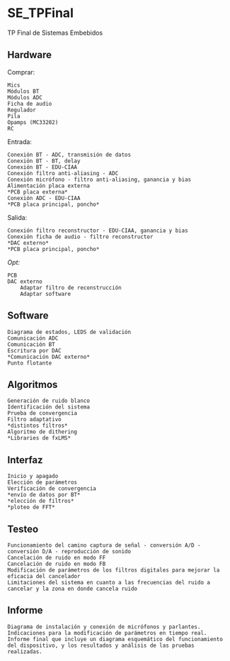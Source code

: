 # SE_TPFinal
TP Final de Sistemas Embebidos

## Hardware

Comprar:

    Mics
    Módulos BT
    Módulos ADC
    Ficha de audio
    Regulador
    Pila
    Opamps (MC33202)
    RC

Entrada:

    Conexión BT - ADC, transmisión de datos
    Conexión BT - BT, delay
    Conexión BT - EDU-CIAA
    Conexión filtro anti-aliasing - ADC
    Conexión micrófono - filtro anti-aliasing, ganancia y bias
    Alimentación placa externa
    *PCB placa externa*
    Conexión ADC - EDU-CIAA
    *PCB placa principal, poncho*

Salida:

    Conexión filtro reconstructor - EDU-CIAA, ganancia y bias
    Conexión ficha de audio - filtro reconstructor
    *DAC externo*
    *PCB placa principal, poncho*

*Opt:*

    PCB
    DAC externo
        Adaptar filtro de reconstrucción
        Adaptar software

## Software

    Diagrama de estados, LEDS de validación
    Comunicación ADC
    Comunicación BT
    Escritura por DAC
    *Comunicación DAC externo*
    Punto flotante

## Algoritmos

    Generación de ruido blanco
    Identificación del sistema
    Prueba de convergencia
    Filtro adaptativo
    *distintos filtros*
    Algoritmo de dithering
    *Libraries de fxLMS*

## Interfaz

    Inicio y apagado
    Elección de parámetros
    Verificación de convergencia
    *envío de datos por BT*
    *elección de filtros*
    *ploteo de FFT*

## Testeo

    Funcionamiento del camino captura de señal - conversión A/D - conversión D/A - reproducción de sonido
    Cancelación de ruido en modo FF
    Cancelación de ruido en modo FB
    Modificación de parámetros de los filtros digitales para mejorar la eficacia del cancelador
    Limitaciones del sistema en cuanto a las frecuencias del ruido a cancelar y la zona en donde cancela ruido

## Informe

    Diagrama de instalación y conexión de micrófonos y parlantes.
    Indicaciones para la modificación de parámetros en tiempo real.
    Informe final que incluye un diagrama esquemático del funcionamiento del dispositivo, y los resultados y análisis de las pruebas realizadas.
